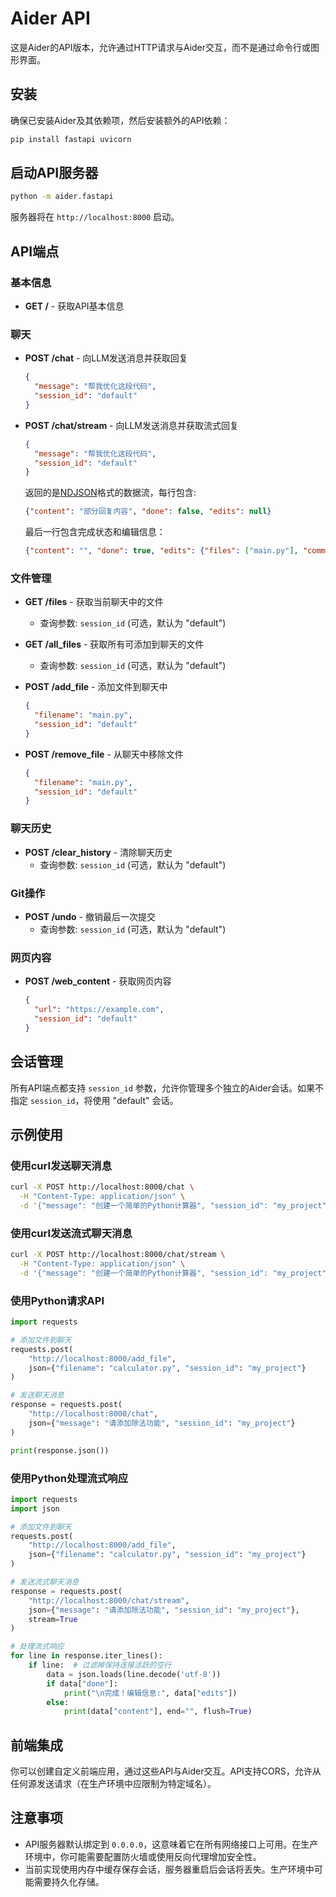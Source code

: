 # Aider API

这是Aider的API版本，允许通过HTTP请求与Aider交互，而不是通过命令行或图形界面。

## 安装

确保已安装Aider及其依赖项，然后安装额外的API依赖：

```bash
pip install fastapi uvicorn
```

## 启动API服务器

```bash
python -m aider.fastapi
```

服务器将在 `http://localhost:8000` 启动。

## API端点

### 基本信息

- **GET /** - 获取API基本信息

### 聊天

- **POST /chat** - 向LLM发送消息并获取回复
  ```json
  {
    "message": "帮我优化这段代码",
    "session_id": "default"
  }
  ```

- **POST /chat/stream** - 向LLM发送消息并获取流式回复
  ```json
  {
    "message": "帮我优化这段代码",
    "session_id": "default"
  }
  ```
  返回的是[NDJSON](http://ndjson.org/)格式的数据流，每行包含:
  ```json
  {"content": "部分回复内容", "done": false, "edits": null}
  ```
  最后一行包含完成状态和编辑信息：
  ```json
  {"content": "", "done": true, "edits": {"files": ["main.py"], "commit_hash": "abc123", "commit_message": "优化代码", "diff": "..."}}
  ```

### 文件管理

- **GET /files** - 获取当前聊天中的文件
  - 查询参数: `session_id` (可选，默认为 "default")

- **GET /all_files** - 获取所有可添加到聊天的文件
  - 查询参数: `session_id` (可选，默认为 "default")

- **POST /add_file** - 添加文件到聊天中
  ```json
  {
    "filename": "main.py",
    "session_id": "default"
  }
  ```

- **POST /remove_file** - 从聊天中移除文件
  ```json
  {
    "filename": "main.py",
    "session_id": "default"
  }
  ```

### 聊天历史

- **POST /clear_history** - 清除聊天历史
  - 查询参数: `session_id` (可选，默认为 "default")

### Git操作

- **POST /undo** - 撤销最后一次提交
  - 查询参数: `session_id` (可选，默认为 "default")

### 网页内容

- **POST /web_content** - 获取网页内容
  ```json
  {
    "url": "https://example.com",
    "session_id": "default"
  }
  ```

## 会话管理

所有API端点都支持 `session_id` 参数，允许你管理多个独立的Aider会话。如果不指定 `session_id`，将使用 "default" 会话。

## 示例使用

### 使用curl发送聊天消息

```bash
curl -X POST http://localhost:8000/chat \
  -H "Content-Type: application/json" \
  -d '{"message": "创建一个简单的Python计算器", "session_id": "my_project"}'
```

### 使用curl发送流式聊天消息

```bash
curl -X POST http://localhost:8000/chat/stream \
  -H "Content-Type: application/json" \
  -d '{"message": "创建一个简单的Python计算器", "session_id": "my_project"}'
```

### 使用Python请求API

```python
import requests

# 添加文件到聊天
requests.post(
    "http://localhost:8000/add_file",
    json={"filename": "calculator.py", "session_id": "my_project"}
)

# 发送聊天消息
response = requests.post(
    "http://localhost:8000/chat",
    json={"message": "请添加除法功能", "session_id": "my_project"}
)

print(response.json())
```

### 使用Python处理流式响应

```python
import requests
import json

# 添加文件到聊天
requests.post(
    "http://localhost:8000/add_file",
    json={"filename": "calculator.py", "session_id": "my_project"}
)

# 发送流式聊天消息
response = requests.post(
    "http://localhost:8000/chat/stream",
    json={"message": "请添加除法功能", "session_id": "my_project"},
    stream=True
)

# 处理流式响应
for line in response.iter_lines():
    if line:  # 过滤掉保持连接活跃的空行
        data = json.loads(line.decode('utf-8'))
        if data["done"]:
            print("\n完成！编辑信息:", data["edits"])
        else:
            print(data["content"], end="", flush=True)
```

## 前端集成

你可以创建自定义前端应用，通过这些API与Aider交互。API支持CORS，允许从任何源发送请求（在生产环境中应限制为特定域名）。

## 注意事项

- API服务器默认绑定到 `0.0.0.0`，这意味着它在所有网络接口上可用。在生产环境中，你可能需要配置防火墙或使用反向代理增加安全性。
- 当前实现使用内存中缓存保存会话，服务器重启后会话将丢失。生产环境中可能需要持久化存储。 